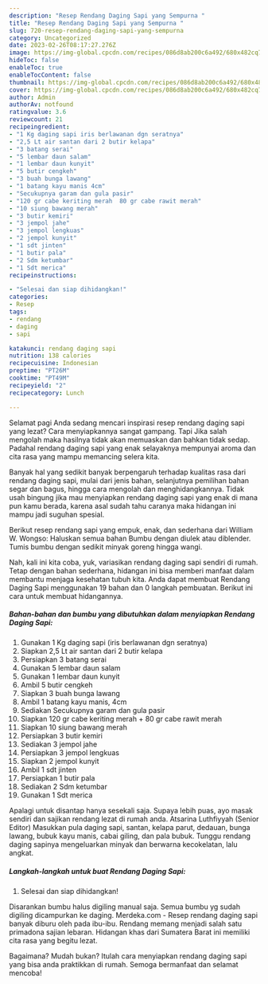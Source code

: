 ```yaml
---
description: "Resep Rendang Daging Sapi yang Sempurna "
title: "Resep Rendang Daging Sapi yang Sempurna "
slug: 720-resep-rendang-daging-sapi-yang-sempurna
category: Uncategorized
date: 2023-02-26T08:17:27.276Z
image: https://img-global.cpcdn.com/recipes/086d8ab200c6a492/680x482cq70/rendang-daging-sapi-foto-resep-utama.jpg
hideToc: false
enableToc: true
enableTocContent: false
thumbnail: https://img-global.cpcdn.com/recipes/086d8ab200c6a492/680x482cq70/rendang-daging-sapi-foto-resep-utama.jpg
cover: https://img-global.cpcdn.com/recipes/086d8ab200c6a492/680x482cq70/rendang-daging-sapi-foto-resep-utama.jpg
author: Admin
authorAv: notfound
ratingvalue: 3.6
reviewcount: 21
recipeingredient:
- "1 Kg daging sapi iris berlawanan dgn seratnya"
- "2,5 Lt air santan dari 2 butir kelapa"
- "3 batang serai"
- "5 lembar daun salam"
- "1 lembar daun kunyit"
- "5 butir cengkeh"
- "3 buah bunga lawang"
- "1 batang kayu manis 4cm"
- "Secukupnya garam dan gula pasir"
- "120 gr cabe keriting merah  80 gr cabe rawit merah"
- "10 siung bawang merah"
- "3 butir kemiri"
- "3 jempol jahe"
- "3 jempol lengkuas"
- "2 jempol kunyit"
- "1 sdt jinten"
- "1 butir pala"
- "2 Sdm ketumbar"
- "1 Sdt merica"
recipeinstructions:

- "Selesai dan siap dihidangkan!"
categories:
- Resep
tags:
- rendang
- daging
- sapi

katakunci: rendang daging sapi 
nutrition: 138 calories
recipecuisine: Indonesian
preptime: "PT26M"
cooktime: "PT49M"
recipeyield: "2"
recipecategory: Lunch

---
```



Selamat pagi Anda sedang mencari inspirasi resep rendang daging sapi yang lezat? Cara menyiapkannya sangat gampang. Tapi Jika salah mengolah maka hasilnya tidak akan memuaskan dan bahkan tidak sedap. Padahal rendang daging sapi yang enak selayaknya mempunyai aroma dan cita rasa yang mampu memancing selera kita.


Banyak hal yang sedikit banyak berpengaruh terhadap kualitas rasa dari rendang daging sapi, mulai dari jenis bahan, selanjutnya pemilihan bahan segar dan bagus, hingga cara mengolah dan menghidangkannya. Tidak usah bingung jika mau menyiapkan rendang daging sapi yang enak di mana pun kamu berada, karena asal sudah tahu caranya maka hidangan ini mampu jadi suguhan spesial.

Berikut resep rendang sapi yang empuk, enak, dan sederhana dari William W. Wongso: Haluskan semua bahan Bumbu dengan diulek atau diblender. Tumis bumbu dengan sedikit minyak goreng hingga wangi.


Nah, kali ini kita coba, yuk, variasikan rendang daging sapi sendiri di rumah. Tetap dengan bahan sederhana, hidangan ini bisa memberi manfaat dalam membantu menjaga kesehatan tubuh kita. Anda dapat membuat Rendang Daging Sapi menggunakan 19 bahan dan 0 langkah pembuatan. Berikut ini cara untuk membuat hidangannya.

<!--inarticleads1-->

##### Bahan-bahan dan bumbu yang dibutuhkan dalam menyiapkan Rendang Daging Sapi:

1. Gunakan 1 Kg daging sapi (iris berlawanan dgn seratnya)
1. Siapkan 2,5 Lt air santan dari 2 butir kelapa
1. Persiapkan 3 batang serai
1. Gunakan 5 lembar daun salam
1. Gunakan 1 lembar daun kunyit
1. Ambil 5 butir cengkeh
1. Siapkan 3 buah bunga lawang
1. Ambil 1 batang kayu manis, 4cm
1. Sediakan Secukupnya garam dan gula pasir
1. Siapkan 120 gr cabe keriting merah + 80 gr cabe rawit merah
1. Siapkan 10 siung bawang merah
1. Persiapkan 3 butir kemiri
1. Sediakan 3 jempol jahe
1. Persiapkan 3 jempol lengkuas
1. Siapkan 2 jempol kunyit
1. Ambil 1 sdt jinten
1. Persiapkan 1 butir pala
1. Sediakan 2 Sdm ketumbar
1. Gunakan 1 Sdt merica


Apalagi untuk disantap hanya sesekali saja. Supaya lebih puas, ayo masak sendiri dan sajikan rendang lezat di rumah anda. Atsarina Luthfiyyah (Senior Editor) Masukkan pula daging sapi, santan, kelapa parut, dedauan, bunga lawang, bubuk kayu manis, cabai giling, dan pala bubuk. Tunggu rendang daging sapinya mengeluarkan minyak dan berwarna kecokelatan, lalu angkat. 

<!--inarticleads2-->

##### Langkah-langkah untuk buat Rendang Daging Sapi:


1. Selesai dan siap dihidangkan!

Disarankan bumbu halus digiling manual saja. Semua bumbu yg sudah digiling dicampurkan ke daging. Merdeka.com - Resep rendang daging sapi banyak diburu oleh pada ibu-ibu. Rendang memang menjadi salah satu primadona sajian lebaran. Hidangan khas dari Sumatera Barat ini memiliki cita rasa yang begitu lezat. 

Bagaimana? Mudah bukan? Itulah cara menyiapkan rendang daging sapi yang bisa anda praktikkan di rumah. Semoga bermanfaat dan selamat mencoba!

